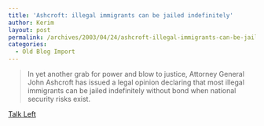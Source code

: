 ```yaml
---
title: 'Ashcroft: illegal immigrants can be jailed indefinitely'
author: Kerim
layout: post
permalink: /archives/2003/04/24/ashcroft-illegal-immigrants-can-be-jailed-indefinitely/
categories:
  - Old Blog Import
---
```


>   In yet another grab for power and blow to justice, Attorney General John Ashcroft has issued a legal opinion declaring that most illegal immigrants can be jailed indefinitely without bond when national security risks exist.


<a href="http://www.talkleft.com/archives/003032.html" onclick="_gaq.push(['_trackEvent', 'outbound-article', 'http://www.talkleft.com/archives/003032.html', 'Talk Left']);" >Talk Left</a>

